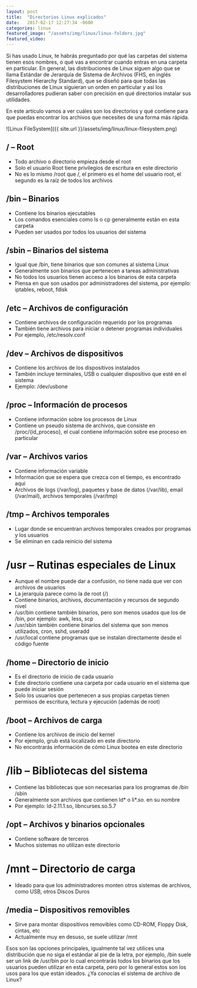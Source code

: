 ```yaml
---
layout: post
title:  "Directorios Linux explicados"
date:   2017-02-17 12:27:34 -0600
categories: linux
featured_image: "/assets/img/linux/linux-folders.jpg"
featured_video:
---
```


Si has usado Linux, te habrás preguntado por qué las carpetas del sistema 
tienen esos nombres, o qué vas a encontrar cuando entras en una carpeta en 
particular. En general, las distribuciones de Linux siguen algo que se llama 
Estándar de Jerarquía de Sistema de Archivos (FHS, en inglés Filesystem 
Hierarchy Standard), que se diseñó para que todas las distribuciones de Linux 
siguieran un orden en particular y así los desarrolladores pudieran saber con 
precisión en qué directorios instalar sus utilidades.

En este artículo vamos a ver cuáles son los directorios y qué contiene 
para que puedas encontrar los archivos que necesites de una forma más rápida.

![Linux FileSystem]({{ site.url }}/assets/img/linux/linux-filesystem.png)

## / – Root

* Todo archivo o directorio empieza desde el root
* Solo el usuario Root tiene privilegios de escritura en este directorio
* No es lo mismo /root que /, el primero es el home del usuario root, el segundo es la raíz de todos los archivos

## /bin – Binarios

* Contiene los binarios ejecutables
* Los comandos esenciales como ls o cp generalmente están en esta carpeta
* Pueden ser usados por todos los usuarios del sistema

## /sbin – Binarios del sistema

* Igual que /bin, tiene binarios que son comunes al sistema Linux
* Generalmente son binarios que pertenecen a tareas administrativas
* No todos los usuarios tienen acceso a los binarios de esta carpeta
* Piensa en que son usados por administradores del sistema, por ejemplo: iptables, reboot, fdisk

## /etc – Archivos de configuración

* Contiene archivos de configuración requerido por los programas
* También tiene archivos para iniciar o detener programas individuales
* Por ejemplo, /etc/resolv.conf

## /dev – Archivos de dispositivos

* Contiene los archivos de los dispositivos instalados
* También incluye terminales, USB o cualquier dispositivo que esté en el sistema
* Ejemplo: /dev/usbone

## /proc – Información de procesos

* Contiene información sobre los procesos de Linux
* Contiene un pseudo sistema de archivos, que consiste en /proc/{id_proceso}, el cual contiene información sobre ese proceso en particular

## /var – Archivos varios

* Contiene información variable
* Información que se espera que crezca con el tiempo, es encontrado aquí
* Archivos de logs (/var/log), paquetes y base de datos (/var/lib), email (/var/mail), archivos temporales (/var/tmp)

## /tmp – Archivos temporales

* Lugar donde se encuentran archivos temporales creados por programas y los usuarios
* Se eliminan en cada reinicio del sistema

# /usr – Rutinas especiales de Linux

* Aunque el nombre puede dar a confusión, no tiene nada que ver con archivos de usuarios
* La jerarquía parece como la de root (/)
* Contiene binarios, archivos, documentación y recursos de segundo nivel
* /usr/bin contiene también binarios, pero son menos usados que los de /bin, por ejemplo: awk, less, scp
* /usr/sbin también contiene binarios del sistema que son menos utilizados, cron, sshd, useradd
* /usr/local contiene programas que se instalan directamente desde el código fuente

## /home – Directorio de inicio

* Es el directorio de inicio de cada usuario
* Este directorio contiene una carpeta por cada usuario en el sistema que puede iniciar sesión
* Solo los usuarios que pertenecen a sus propias carpetas tienen permisos de escritura, lectura y ejecución (además de root)

## /boot – Archivos de carga

* Contiene los archivos de inicio del kernel
* Por ejemplo, grub está localizado en este directorio
* No encontrarás información de cómo Linux bootea en este directorio

# /lib – Bibliotecas del sistema

* Contiene las bibliotecas que son necesarias para los programas de /bin /sbin
* Generalmente son archivos que contienen ld* o li*.*so.* en su nombre
* Por ejemplo: ld-2.11.1.so, libncurses.so.5.7


## /opt – Archivos y binarios opcionales

* Contiene software de terceros
* Muchos sistemas no utilizan este directorio

#  /mnt – Directorio de carga
* Ideado para que los administradores monten otros sistemas de archivos, como USB, otros Discos Duros

## /media – Dispositivos removibles

* Sirve para montar dispositivos removibles como CD-ROM, Floppy Disk, cintas, etc
* Actualmente muy en desuso, se suele utilizar /mnt

Esos son las opciones principales, igualmente tal vez utilices una 
distribución que no siga el estándar al pie de la letra, 
por ejemplo, /bin suele ser un link de /usr/bin por lo cual 
encontrarás todos los binarios que los usuarios pueden utilizar en 
esta carpeta, pero por lo general estos son los usos para los que
están ideados.  ¿Ya conocías el sistema de archivo de Linux?